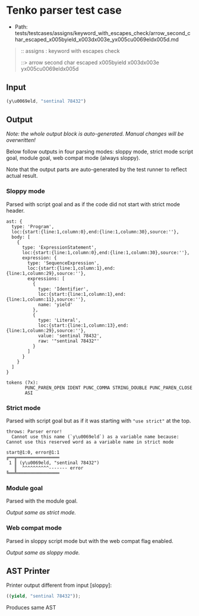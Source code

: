 # Tenko parser test case

- Path: tests/testcases/assigns/keyword_with_escapes_check/arrow_second_char_escaped_x005byield_x003dx003e_yx005cu0069eldx005d.md

> :: assigns : keyword with escapes check
>
> ::> arrow second char escaped x005byield x003dx003e yx005cu0069eldx005d

## Input

`````js
(y\u0069eld, "sentinal 78432")
`````

## Output

_Note: the whole output block is auto-generated. Manual changes will be overwritten!_

Below follow outputs in four parsing modes: sloppy mode, strict mode script goal, module goal, web compat mode (always sloppy).

Note that the output parts are auto-generated by the test runner to reflect actual result.

### Sloppy mode

Parsed with script goal and as if the code did not start with strict mode header.

`````
ast: {
  type: 'Program',
  loc:{start:{line:1,column:0},end:{line:1,column:30},source:''},
  body: [
    {
      type: 'ExpressionStatement',
      loc:{start:{line:1,column:0},end:{line:1,column:30},source:''},
      expression: {
        type: 'SequenceExpression',
        loc:{start:{line:1,column:1},end:{line:1,column:29},source:''},
        expressions: [
          {
            type: 'Identifier',
            loc:{start:{line:1,column:1},end:{line:1,column:11},source:''},
            name: 'yield'
          },
          {
            type: 'Literal',
            loc:{start:{line:1,column:13},end:{line:1,column:29},source:''},
            value: 'sentinal 78432',
            raw: '"sentinal 78432"'
          }
        ]
      }
    }
  ]
}

tokens (7x):
       PUNC_PAREN_OPEN IDENT PUNC_COMMA STRING_DOUBLE PUNC_PAREN_CLOSE
       ASI
`````

### Strict mode

Parsed with script goal but as if it was starting with `"use strict"` at the top.

`````
throws: Parser error!
  Cannot use this name (`y\u0069eld`) as a variable name because: Cannot use this reserved word as a variable name in strict mode

start@1:0, error@1:1
╔══╦════════════════
 1 ║ (y\u0069eld, "sentinal 78432")
   ║  ^^^^^^^^^^------- error
╚══╩════════════════

`````


### Module goal

Parsed with the module goal.

_Output same as strict mode._

### Web compat mode

Parsed in sloppy script mode but with the web compat flag enabled.

_Output same as sloppy mode._

## AST Printer

Printer output different from input [sloppy]:

````js
((yield, "sentinal 78432"));
````

Produces same AST
